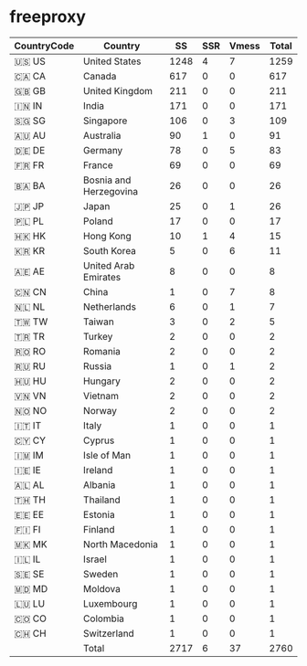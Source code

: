 # freeproxy

|CountryCode|Country|SS|SSR|Vmess|Total|
|  ----  | ----  |  ----  | ----  |  ----  | ----  |
|🇺🇸 US|United States|1248|4|7|1259|
|🇨🇦 CA|Canada|617|0|0|617|
|🇬🇧 GB|United Kingdom|211|0|0|211|
|🇮🇳 IN|India|171|0|0|171|
|🇸🇬 SG|Singapore|106|0|3|109|
|🇦🇺 AU|Australia|90|1|0|91|
|🇩🇪 DE|Germany|78|0|5|83|
|🇫🇷 FR|France|69|0|0|69|
|🇧🇦 BA|Bosnia and Herzegovina|26|0|0|26|
|🇯🇵 JP|Japan|25|0|1|26|
|🇵🇱 PL|Poland|17|0|0|17|
|🇭🇰 HK|Hong Kong|10|1|4|15|
|🇰🇷 KR|South Korea|5|0|6|11|
|🇦🇪 AE|United Arab Emirates|8|0|0|8|
|🇨🇳 CN|China|1|0|7|8|
|🇳🇱 NL|Netherlands|6|0|1|7|
|🇹🇼 TW|Taiwan|3|0|2|5|
|🇹🇷 TR|Turkey|2|0|0|2|
|🇷🇴 RO|Romania|2|0|0|2|
|🇷🇺 RU|Russia|1|0|1|2|
|🇭🇺 HU|Hungary|2|0|0|2|
|🇻🇳 VN|Vietnam|2|0|0|2|
|🇳🇴 NO|Norway|2|0|0|2|
|🇮🇹 IT|Italy|1|0|0|1|
|🇨🇾 CY|Cyprus|1|0|0|1|
|🇮🇲 IM|Isle of Man|1|0|0|1|
|🇮🇪 IE|Ireland|1|0|0|1|
|🇦🇱 AL|Albania|1|0|0|1|
|🇹🇭 TH|Thailand|1|0|0|1|
|🇪🇪 EE|Estonia|1|0|0|1|
|🇫🇮 FI|Finland|1|0|0|1|
|🇲🇰 MK|North Macedonia|1|0|0|1|
|🇮🇱 IL|Israel|1|0|0|1|
|🇸🇪 SE|Sweden|1|0|0|1|
|🇲🇩 MD|Moldova|1|0|0|1|
|🇱🇺 LU|Luxembourg|1|0|0|1|
|🇨🇴 CO|Colombia|1|0|0|1|
|🇨🇭 CH|Switzerland|1|0|0|1|
||Total|2717|6|37|2760|
